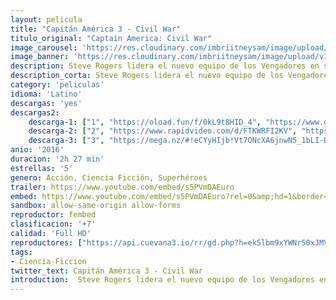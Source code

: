```yaml
---
layout: pelicula
title: "Capitán América 3 - Civil War"
titulo_original: "Captain America: Civil War"
image_carousel: 'https://res.cloudinary.com/imbriitneysam/image/upload/v1543020249/war-poster-min.jpg'
image_banner: 'https://res.cloudinary.com/imbriitneysam/image/upload/v1543020249/war-banner-min.jpg'
description: Steve Rogers lidera el nuevo equipo de los Vengadores en su incesante tarea de proteger a la humanidad. Después de que otro incidente internacional en el que se ven envueltos los Vengadores produzca daños colaterales, la presión política obliga a poner en marcha un sistema para depurar responsabilidades y un organismo rector que determine cuándo hay que recurrir a los servicios del equipo. Esto polariza opinión entre los Vengadores, causando dos facciones a lado con Iron Man o el Capitán América, lo que provoca una batalla épica entre los antiguos aliados.
description_corta: Steve Rogers lidera el nuevo equipo de los Vengadores en su incesante tarea de proteger a la humanidad. Después de que otro incidente internacional en el que se ven envueltos los Vengadores produzca daños colaterales, la presión política obliga a...
category: 'peliculas'
idioma: 'Latino'
descargas: 'yes'
descargas2:
    descarga-1: ["1", "https://oload.fun/f/0kL9t8HID_4", "https://www.google.com/s2/favicons?domain=openload.co","OpenLoad","https://res.cloudinary.com/imbriitneysam/image/upload/v1541473684/mexico.png", "Latino", "Full HD"]
    descarga-2: ["2", "https://www.rapidvideo.com/d/FTKWRFI2KV", "https://www.google.com/s2/favicons?domain=www.rapidvideo.com","RapidVideo","https://res.cloudinary.com/imbriitneysam/image/upload/v1541473684/mexico.png", "Latino", "Full HD"]
    descarga-3: ["3", "https://mega.nz/#!eCYyHIjb!Vt7ONcXA6jnwN5_1bLI-BVsM0VmQ7TbNoFDZd_ifLXI", "https://www.google.com/s2/favicons?domain=mega.nz","Mega","https://res.cloudinary.com/imbriitneysam/image/upload/v1541473684/mexico.png", "Latino", "Full HD"]
anio: '2016'
duracion: '2h 27 min'
estrellas: '5'
genero: Acción, Ciencia Ficción, Superhéroes
trailer: https://www.youtube.com/embed/s5PVmDAEuro
embed: https://www.youtube.com/embed/s5PVmDAEuro?rel=0&amp;hd=1&border=0&wmode=opaque&enablejsapi=1&modestbranding=1&controls=1&showinfo=1
sandbox: allow-same-origin allow-forms
reproductor: fembed
clasificacion: '+7'
calidad: 'Full HD'
reproductores: ["https://api.cuevana3.io/rr/gd.php?h=ek5lbm9xYWNrS0xJMVp5b21KREk0dFBLbjVkaHhkRGdrOG1jbnBpUnhhS1YyR09DZGFURXB0ck1qYUNldHRTN2w1U0luMzJxcE9uZDBxQ0plSmVScGJxU3FadVkyUT09"]
tags:
- Ciencia-Ficcion
twitter_text: Capitán América 3 - Civil War
introduction:  Steve Rogers lidera el nuevo equipo de los Vengadores en su incesante tarea de proteger a la humanidad. Después de que otro incidente internacional en el que se ven envueltos los Vengadores produzca daños colaterales, la presión política obliga a...
---
```












